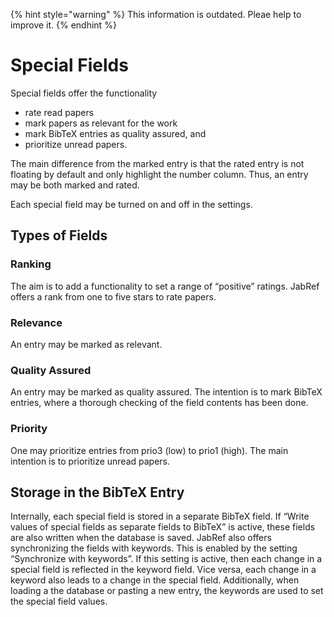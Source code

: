 {% hint style="warning" %}
This information is outdated. Pleae help to improve it.
{% endhint %}

# Special Fields

Special fields offer the functionality

* rate read papers
* mark papers as relevant for the work
* mark BibTeX entries as quality assured, and
* prioritize unread papers.

The main difference from the marked entry is that the rated entry is not floating by default and only highlight the number column. Thus, an entry may be both marked and rated.

Each special field may be turned on and off in the settings.

## Types of Fields

### Ranking

The aim is to add a functionality to set a range of “positive” ratings. JabRef offers a rank from one to five stars to rate papers.

### Relevance

An entry may be marked as relevant.

### Quality Assured

An entry may be marked as quality assured. The intention is to mark BibTeX entries, where a thorough checking of the field contents has been done.

### Priority

One may prioritize entries from prio3 \(low\) to prio1 \(high\). The main intention is to prioritize unread papers.

## Storage in the BibTeX Entry

Internally, each special field is stored in a separate BibTeX field. If “Write values of special fields as separate fields to BibTeX” is active, these fields are also written when the database is saved. JabRef also offers synchronizing the fields with keywords. This is enabled by the setting “Synchronize with keywords”. If this setting is active, then each change in a special field is reflected in the keyword field. Vice versa, each change in a keyword also leads to a change in the special field. Additionally, when loading a the database or pasting a new entry, the keywords are used to set the special field values.

